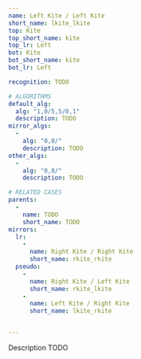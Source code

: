 ```yaml
---
name: Left Kite / Left Kite
short_name: lkite_lkite
top: Kite
top_short_name: kite
top_lr: Left
bot: Kite
bot_short_name: kite
bot_lr: Left

recognition: TODO

# ALGORITHMS
default_alg:
  alg: "1,0/5,5/0,1"
  description: TODO
mirror_algs:
  -
    alg: "0,0/"
    description: TODO
other_algs:
  -
    alg: "0,0/"
    description: TODO

# RELATED CASES
parents:
  -
    name: TODO
    short_name: TODO
mirrors:
  lr:
    -
      name: Right Kite / Right Kite
      short_name: rkite_rkite
  pseudo:
    -
      name: Right Kite / Left Kite
      short_name: rkite_lkite
    -
      name: Left Kite / Right Kite
      short_name: lkite_rkite


---
```


Description TODO


